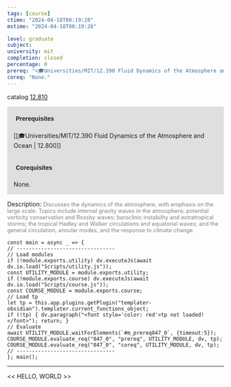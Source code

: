 ```yaml
---
tags: [course]
ctime: "2024-04-18T00:19:28"
mstime: "2024-04-18T00:19:28"

level: graduate
subject: 
university: mit
completion: closed
percentage: 0
prereq: "<🎓Universities/MIT/12.390 Fluid Dynamics of the Atmosphere and Ocean>"
coreq: "None."
---
```


catalog [12.810](http://student.mit.edu/catalog/m12c.html#12.810)

<span style="display: block; padding: 15px; background-color: rgb(100, 100, 100, 0.2);"><font id="m_prereq847_0" style="display: block; font-family: Arial, sans-serif; font-weight: bold; padding: 5px">Prerequisites</font><br><span id="prereq847_0">[[🎓Universities/MIT/12.390 Fluid Dynamics of the Atmosphere and Ocean | 12.800]]</span></span>
<span style="display: block; padding: 15px; background-color: rgb(100, 100, 100, 0.2);"><font id="m_coreq847_0" style="display: block; font-family: Arial, sans-serif; font-weight: bold; padding: 5px">Corequisites</font><br><span id="coreq847_0">None.</span></span>

<font style="">Description:</font>
<font style="color: grey; font-size: 0.8rem;">Discusses the dynamics of the atmosphere, with emphasis on the large scale. Topics include internal gravity waves in the atmosphere; potential vorticity conservation and Rossby waves; baroclinic instability and extratropical storms; the tropical Hadley and Walker circulations and equatorial waves; and the general circulation, annular modes, and the response to climate change.</font>

```dataviewjs
const main = async _ => {
// --------------------------------
// Load modules
if (!module.exports.utility) dv.executeJs(await dv.io.load("Scripts/utility.js"));
const UTILITY_MODULE = module.exports.utility;
if (!module.exports.course) dv.executeJs(await dv.io.load("Scripts/course.js"));
const COURSE_MODULE = module.exports.course;
// Load tp
let tp = this.app.plugins.getPlugin("templater-obsidian").templater.current_functions_object;
if (!tp) { dv.paragraph("<font style='color: red'>tp not loaded!</font>"); return; }
// Evaluate
await UTILITY_MODULE.waitForElements(`#m_prereq847_0`, {timeout:5});
COURSE_MODULE.evaluate_req("847_0", "prereq", UTILITY_MODULE, dv, tp);
COURSE_MODULE.evaluate_req("847_0", "coreq", UTILITY_MODULE, dv, tp);
// --------------------------------
}; main();
```

---

<< HELLO, WORLD >>
